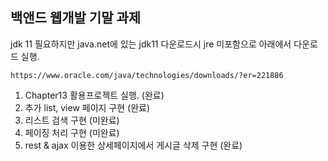 백앤드 웹개발 기말 과제
----

jdk 11 필요하지만 java.net에 있는 jdk11 다운로드시 jre 미포함으로 아래에서 다운로드 실행.
````
https://www.oracle.com/java/technologies/downloads/?er=221886
````
1. Chapter13 활용프로젝트 실행. (완료)
2. 추가 list, view 페이지 구현 (완료)
3. 리스트 검색 구현 (미완료)
4. 페이징 처리 구현 (미완료)
5. rest & ajax 이용한 상세페이지에서 게시글 삭제 구현 (완료)